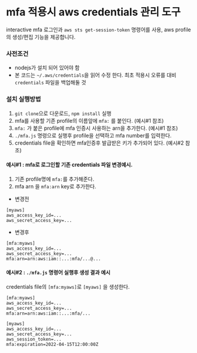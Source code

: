 # mfa 적용시 aws credentials 관리 도구

interactive mfa 로그인과 `aws sts get-session-token` 명령어를 사용, aws profile의 생성/편집 기능을 제공합니다.


### 사전조건

- nodejs가 설치 되어 있어야 함
- 본 코드는 `~/.aws/credentials`을 읽어 수정 한다. 최초 적용시 오류를 대비 `credentials` 파일을 백업해둘 것


### 설치 실행방법

1. `git clone`으로 다운로드, `npm install` 실행
2. mfa를 사용할 기존 profile의 이름앞에 `mfa:` 를 붙인다. (예시#1 참조)
2. `mfa:` 가 붙은 profile에 mfa 인증시 사용하는 arn을 추가한다. (예시#1 참조)
3. `./mfa.js` 명령으로 실행후 profile을 선택하고 mfa number를 입력한다.
4. credentials file을 확인하면 mfa인증후 발급받은 키가 추가되어 있다. (예시#2 참조)

#### 예시#1 : mfa로 로그인할 기존 credentials 파일 변경예시.

1. 기존 profile명에 `mfa:`를 추가해준다.
2. mfa arn 을 `mfa:arn` key로 추가한다.

- 변경전

```
[myaws]
aws_access_key_id=...
aws_secret_access_key=...
```

- 변경후

```
[mfa:myaws]
aws_access_key_id=...
aws_secret_access_key=...
mfa:arn=arn:aws:iam::...:mfa/...@...
```

#### 예시#2 : `./mfa.js` 명령어 실행후 생성 결과 예시

credentials file의 `[mfa:myaws]`로 `[myaws]` 을 생성한다.

```
[mfa:myaws]
aws_access_key_id=...
aws_secret_access_key=...
mfa:arn=arn:aws:iam::...:mfa/...

[myaws]
aws_access_key_id=...
aws_secret_access_key=...
aws_session_token=...
mfa:expiration=2022-04-15T12:00:00Z
```
